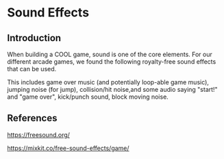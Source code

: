 # Sound Effects
## Introduction
When building a COOL game, sound is one of the core elements. For our different arcade games, we found the following royalty-free sound effects that can be used.

This includes game over music (and potentially loop-able game music), jumping noise (for jump), collision/hit noise,and some audio saying "start!" and "game over", kick/punch sound, block moving noise.

## References
https://freesound.org/

https://mixkit.co/free-sound-effects/game/